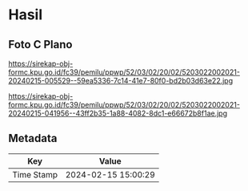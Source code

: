 # Hasil

## Foto C Plano

https://sirekap-obj-formc.kpu.go.id/fc39/pemilu/ppwp/52/03/02/20/02/5203022002021-20240215-005529--59ea5336-7c14-41e7-80f0-bd2b03d63e22.jpg

https://sirekap-obj-formc.kpu.go.id/fc39/pemilu/ppwp/52/03/02/20/02/5203022002021-20240215-041956--43ff2b35-1a88-4082-8dc1-e66672b8f1ae.jpg


## Metadata

| Key        | Value               |
| ---------- | ------------------- |
| Time Stamp | 2024-02-15 15:00:29 |



